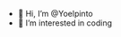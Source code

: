 - 👋 Hi, I’m @Yoelpinto
- 👀 I’m interested in coding

<!---
Yoelpinto/Yoelpinto is a ✨ special ✨ repository because its `README.md` (this file) appears on your GitHub profile.
You can click the Preview link to take a look at your changes.
--->

